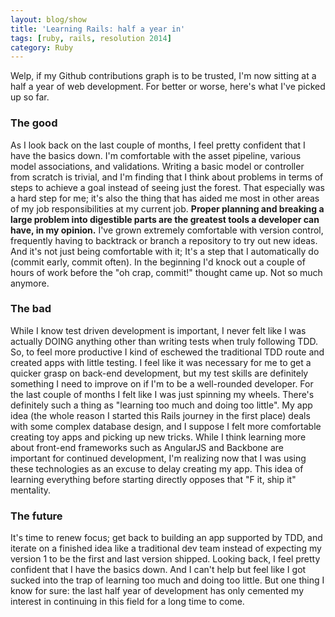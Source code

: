 ```yaml
---
layout: blog/show
title: 'Learning Rails: half a year in'
tags: [ruby, rails, resolution 2014]
category: Ruby
---
```


Welp, if my Github contributions graph is to be trusted, I'm now sitting at a half a year of web development. For better or worse, here's what I've picked up so far.

### The good

As I look back on the last couple of months, I feel pretty confident that I have the basics down. I'm comfortable with the asset pipeline, various model associations, and validations. Writing a basic model or controller from scratch is trivial, and I'm finding that I think about problems in terms of steps to achieve a goal instead of seeing just the forest. That especially was a hard step for me; it's also the thing that has aided me most in other areas of my job responsibilities at my current job. **Proper planning and breaking a large problem into digestible parts are the greatest tools a developer can have, in my opinion.** I've grown extremely comfortable with version control, frequently having to backtrack or branch a repository to try out new ideas. And it's not just being comfortable with it; It's a step that I automatically do (commit early, commit often). In the beginning I'd knock out a couple of hours of work before the "oh crap, commit!" thought came up. Not so much anymore.

### The bad

While I know test driven development is important, I never felt like I was actually DOING anything other than writing tests when truly following TDD. So, to feel more productive I kind of eschewed the traditional TDD route and created apps with little testing. I feel like it was necessary for me to get a quicker grasp on back-end development, but my test skills are definitely something I need to improve on if I'm to be a well-rounded developer. For the last couple of months I felt like I was just spinning my wheels. There's definitely such a thing as "learning too much and doing too little". My app idea (the whole reason I started this Rails journey in the first place) deals with some complex database design, and I suppose I felt more comfortable creating toy apps and picking up new tricks. While I think learning more about front-end frameworks such as AngularJS and Backbone are important for continued development, I'm realizing now that I was using these technologies as an excuse to delay creating my app. This idea of learning everything before starting directly opposes that "F it, ship it" mentality.

### The future

It's time to renew focus; get back to building an app supported by TDD, and iterate on a finished idea like a traditional dev team instead of expecting my version 1 to be the first and last version shipped. Looking back, I feel pretty confident that I have the basics down. And I can't help but feel like I got sucked into the trap of learning too much and doing too little. But one thing I know for sure: the last half year of development has only cemented my interest in continuing in this field for a long time to come.

